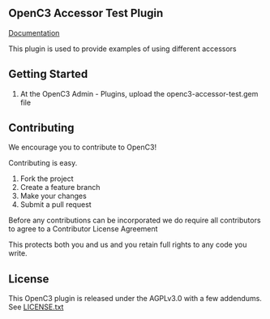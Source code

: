 ## OpenC3 Accessor Test Plugin

[Documentation](https://openc3.com)

This plugin is used to provide examples of using different accessors

## Getting Started

1.  At the OpenC3 Admin - Plugins, upload the openc3-accessor-test.gem file

## Contributing

We encourage you to contribute to OpenC3!

Contributing is easy.

1. Fork the project
2. Create a feature branch
3. Make your changes
4. Submit a pull request

Before any contributions can be incorporated we do require all contributors to agree to a Contributor License Agreement

This protects both you and us and you retain full rights to any code you write.

## License

This OpenC3 plugin is released under the AGPLv3.0 with a few addendums. See [LICENSE.txt](LICENSE.txt)
